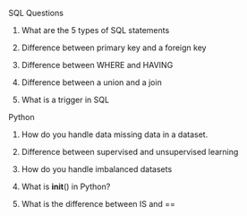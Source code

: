 SQL Questions
1. What are the 5 types of SQL statements

2. Difference between primary key and a foreign key

3. Difference between WHERE and HAVING

4. Difference between a union and a join

5. What is a trigger in SQL


Python

1. How do you handle data missing data in a dataset.

2. Difference between supervised and unsupervised learning

3. How do you handle imbalanced datasets

4. What is __init__() in Python?

5. What is the difference between IS and ==
